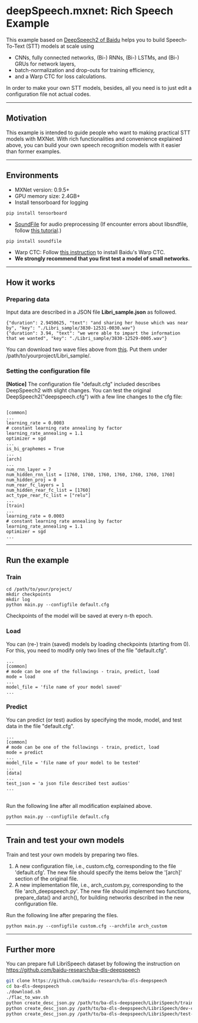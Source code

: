 **deepSpeech.mxnet: Rich Speech Example**
=========================================
  
This example based on [DeepSpeech2 of Baidu](https://arxiv.org/abs/1512.02595) helps you to build Speech-To-Text (STT) models at scale using
- CNNs, fully connected networks, (Bi-) RNNs, (Bi-) LSTMs, and (Bi-) GRUs for network layers,
- batch-normalization and drop-outs for training efficiency,
- and a Warp CTC for loss calculations.

In order to make your own STT models, besides, all you need is to just edit a configuration file not actual codes.


* * *
## **Motivation**
This example is intended to guide people who want to making practical STT models with MXNet.
With rich functionalities and convenience explained above, you can build your own speech recognition models with it easier than former examples.


* * *
## **Environments**
- MXNet version: 0.9.5+
- GPU memory size: 2.4GB+
- Install tensorboard for logging
<pre>
<code>pip install tensorboard</code>
</pre>  

- [SoundFile](https://pypi.python.org/pypi/SoundFile/0.8.1) for audio preprocessing (If encounter errors about libsndfile, follow [this tutorial](http://www.linuxfromscratch.org/blfs/view/svn/multimedia/libsndfile.html).)
<pre>
<code>pip install soundfile</code>
</pre>
- Warp CTC: Follow [this instruction](https://github.com/dmlc/mxnet/tree/master/example/warpctc) to install Baidu's Warp CTC.
- **We strongly recommend that you first test a model of small networks.**


* * *
## **How it works**
### **Preparing data**
Input data are described in a JSON file **Libri_sample.json** as followed.
<pre>
<code>{"duration": 2.9450625, "text": "and sharing her house which was near by", "key": "./Libri_sample/3830-12531-0030.wav"}
{"duration": 3.94, "text": "we were able to impart the information that we wanted", "key": "./Libri_sample/3830-12529-0005.wav"}</code>
</pre>
You can download two wave files above from [this](https://github.com/samsungsds-rnd/deepspeech.mxnet/tree/master/Libri_sample). Put them under /path/to/yourproject/Libri_sample/.  


### **Setting the configuration file**
**[Notice]** The configuration file "default.cfg" included describes DeepSpeech2 with slight changes. You can test the original DeepSpeech2("deepspeech.cfg") with a few line changes to the cfg file:  
<pre><code>
[common]
...
learning_rate = 0.0003
# constant learning rate annealing by factor
learning_rate_annealing = 1.1
optimizer = sgd
...
is_bi_graphemes = True
...
[arch]
...
num_rnn_layer = 7
num_hidden_rnn_list = [1760, 1760, 1760, 1760, 1760, 1760, 1760]
num_hidden_proj = 0
num_rear_fc_layers = 1
num_hidden_rear_fc_list = [1760]
act_type_rear_fc_list = ["relu"]
...
[train]
...
learning_rate = 0.0003
# constant learning rate annealing by factor
learning_rate_annealing = 1.1
optimizer = sgd
...
</code></pre>


* * *
## **Run the example**
### **Train**
<pre><code>cd /path/to/your/project/
mkdir checkpoints
mkdir log
python main.py --configfile default.cfg</code></pre>
Checkpoints of the model will be saved at every n-th epoch.
  
### **Load**
You can (re-) train (saved) models by loading checkpoints (starting from 0). For this, you need to modify only two lines of the file "default.cfg".
<pre><code>...
[common]
# mode can be one of the followings - train, predict, load
mode = load
...
model_file = 'file name of your model saved'
...</code></pre>


### **Predict**
You can predict (or test) audios by specifying the mode, model, and test data in the file "default.cfg".
<pre><code>...
[common]
# mode can be one of the followings - train, predict, load
mode = predict
...
model_file = 'file name of your model to be tested'
...
[data]
...
test_json = 'a json file described test audios'
...</code></pre>
<br />
Run the following line after all modification explained above.  
<pre><code>python main.py --configfile default.cfg</code></pre>


* * *
## **Train and test your own models**

Train and test your own models by preparing two files.
1) A new configuration file, i.e., custom.cfg, corresponding to the file 'default.cfg'.
The new file should specify the items below the '[arch]' section of the original file. 
2) A new implementation file, i.e., arch_custom.py, corresponding to the file 'arch_deepspeech.py'.
The new file should implement two functions, prepare_data() and arch(), for building networks described in the new configuration file.

Run the following line after preparing the files.   
<pre><code>python main.py --configfile custom.cfg --archfile arch_custom</pre></code>

***
## **Further more**
You can prepare full LibriSpeech dataset by following the instruction on https://github.com/baidu-research/ba-dls-deepspeech
```bash
git clone https://github.com/baidu-research/ba-dls-deepspeech
cd ba-dls-deepspeech
./download.sh
./flac_to_wav.sh
python create_desc_json.py /path/to/ba-dls-deepspeech/LibriSpeech/train-clean-100 train_corpus.json
python create_desc_json.py /path/to/ba-dls-deepspeech/LibriSpeech/dev-clean validation_corpus.json
python create_desc_json.py /path/to/ba-dls-deepspeech/LibriSpeech/test-clean test_corpus.json
```
